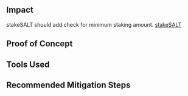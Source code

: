 ## Impact
stakeSALT should add check for minimum staking amount.
[stakeSALT](https://github.com/code-423n4/2024-01-salty/blob/main/src/staking/Staking.sol#L41-L53)

## Proof of Concept
## Tools Used
## Recommended Mitigation Steps


